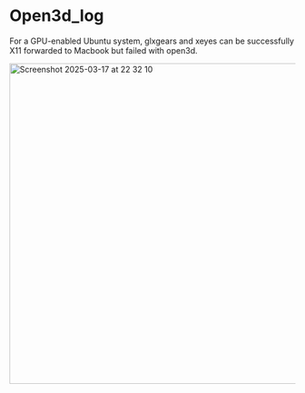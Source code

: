 # Open3d_log

For a GPU-enabled Ubuntu system, glxgears and xeyes can be successfully X11 forwarded to Macbook but failed with open3d.

<img width="565" alt="Screenshot 2025-03-17 at 22 32 10" src="https://github.com/user-attachments/assets/076f91fc-9323-4fbc-af2b-0e0b0f9f16da" />

